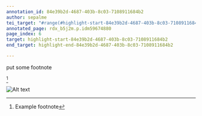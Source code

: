 ```yaml
---
annotation_id: 84e39b2d-4687-403b-8c03-7108911684b2
author: sepalme
tei_target: "#range(#highlight-start-84e39b2d-4687-403b-8c03-7108911684b2, #highlight-end-84e39b2d-4687-403b-8c03-7108911684b2)"
annotated_page: rdx_b5j2m.p.idm59674880
page_index: 6
target: highlight-start-84e39b2d-4687-403b-8c03-7108911684b2
end_target: highlight-end-84e39b2d-4687-403b-8c03-7108911684b2

---
```

put some footnote

[^1]

![Alt text](https://i.ytimg.com/vi/tntOCGkgt98/maxresdefault.jpg)

[^1]:Example footnote
